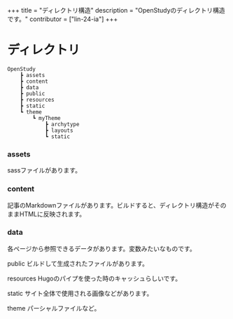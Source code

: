 +++
title = "ディレクトリ構造"
description = "OpenStudyのディレクトリ構造です。"
contributor = ["lin-24-ia"]
+++

# ディレクトリ

    OpenStudy
        ┣ assets
        ┣ content
        ┣ data
        ┣ public
        ┣ resources
        ┣ static
        ┗ theme
            ┗ myTheme
                ┣ archytype
                ┣ layouts
                ┗ static

### assets
sassファイルがあります。

### content
記事のMarkdownファイルがあります。ビルドすると、ディレクトリ構造がそのままHTMLに反映されます。

### data
各ページから参照できるデータがあります。変数みたいなものです。

public
ビルドして生成されたファイルがあります。

resources
Hugoのパイプを使った時のキャッシュらしいです。

static
サイト全体で使用される画像などがあります。

theme
パーシャルファイルなど。
